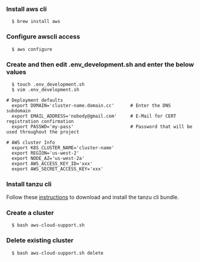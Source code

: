 ### Install aws cli

```console
  $ brew install aws
```

### Configure awscli access
```console
  $ aws configure
```

### Create and then edit .env_development.sh and enter the below values
```console
  $ touch .env_development.sh
  $ vim .env_development.sh

# Deployment defaults
  export DOMAIN='cluster-name.domain.cc'      # Enter the DNS subdomain
  export EMAIL_ADDRESS='nobody@gmail.com'     # E-Mail for CERT registration confirmation
  export PASSWD='my-pass'                     # Password that will be used throughout the project

# AWS cluster Info
  export K8S_CLUSTER_NAME='cluster-name'
  export REGION='us-west-2'
  export NODE_AZ='us-west-2a'
  export AWS_ACCESS_KEY_ID='xxx'
  export AWS_SECRET_ACCESS_KEY='xxx'
```

### Install tanzu cli

Follow these [instructions](https://docs.vmware.com/en/VMware-Tanzu-Kubernetes-Grid/1.3/vmware-tanzu-kubernetes-grid-13/GUID-install-cli.html) to download and install the tanzu cli bundle.


### Create a cluster
```console
  $ bash aws-cloud-support.sh
```

### Delete existing cluster
```console
  $ bash aws-cloud-support.sh delete
```
